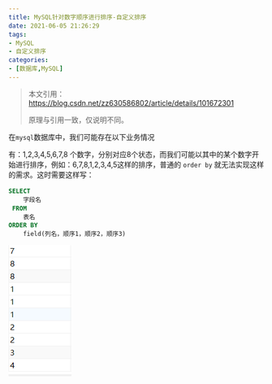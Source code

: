```yaml
---
title: MySQL针对数字顺序进行排序-自定义排序
date: 2021-06-05 21:26:29
tags:
- MySQL
- 自定义排序
categories:
- [数据库,MySQL]
---
```


> 本文引用：https://blog.csdn.net/zz630586802/article/details/101672301
>
> 原理与引用一致，仅说明不同。

<!--more-->     

在`mysql`数据库中，我们可能存在以下业务情况

有：1,2,3,4,5,6,7,8 个数字，分别对应8个状态，而我们可能以其中的某个数字开始进行排序，例如：6,7,8,1,2,3,4,5这样的排序，普通的 `order by` 就无法实现这样的需求。这时需要这样写：

```sql
SELECT 
    字段名
 FROM 
    表名
ORDER BY
    field(列名，顺序1，顺序2，顺序3)
```

![排序结果](./MySQL针对数字顺序进行排序-自定义排序/1622110485529-62666e13-f569-4d6f-99c1-5c2986e4af7e.png)
